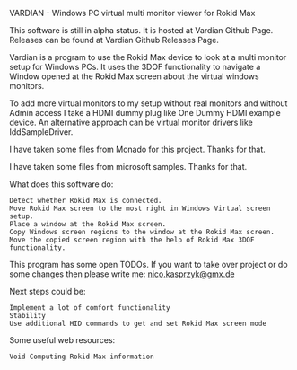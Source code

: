 
VARDIAN - Windows PC virtual multi monitor viewer for Rokid Max

This software is still in alpha status. It is hosted at Vardian Github Page. Releases can be found at Vardian Github Releases Page.

Vardian is a program to use the Rokid Max device to look at a multi monitor setup for Windows PCs. It uses the 3DOF functionality to navigate a Window opened at the Rokid Max screen about the virtual windows monitors.

To add more virtual monitors to my setup without real monitors and without Admin access I take a HDMI dummy plug like One Dummy HDMI example device. An alternative approach can be virtual monitor drivers like IddSampleDriver.

I have taken some files from Monado for this project. Thanks for that.

I have taken some files from microsoft samples. Thanks for that.

What does this software do:

    Detect whether Rokid Max is connected.
    Move Rokid Max screen to the most right in Windows Virtual screen setup.
    Place a window at the Rokid Max screen.
    Copy Windows screen regions to the window at the Rokid Max screen.
    Move the copied screen region with the help of Rokid Max 3DOF functionality.

This program has some open TODOs. If you want to take over project or do some changes then please write me: nico.kasprzyk@gmx.de

Next steps could be:

    Implement a lot of comfort functionality
    Stability
    Use additional HID commands to get and set Rokid Max screen mode

Some useful web resources:

    Void Computing Rokid Max information

